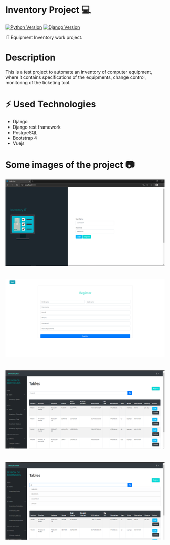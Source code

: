# Inventory Project :computer:

[![Python Version](https://img.shields.io/badge/python-3.8-brightgreen.svg)](https://python.org)
[![Django Version](https://img.shields.io/badge/django-3.0.8-brightgreen.svg)](https://djangoproject.com)

IT Equipment Inventory work project.

# Description

This is a test project to automate an inventory of computer equipment, where it contains specifications of the equipments, change control, monitoring of the ticketing tool.

# ⚡ Used Technologies
- Django
- Django rest framework
- PostgreSQL
- Bootstrap 4
- Vuejs 

# Some images of the project :camera: 

![image](Inventoryit/media/Screenshot/Page.png)

#

![image](Inventoryit/media/Screenshot/Page-2.png)

#

![image](Inventoryit/media/Screenshot/Page-4.png)

#

![image](Inventoryit/media/Screenshot/Page-5.png)
